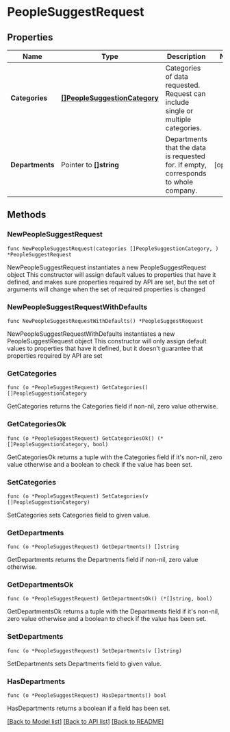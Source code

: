 # PeopleSuggestRequest

## Properties

Name | Type | Description | Notes
------------ | ------------- | ------------- | -------------
**Categories** | [**[]PeopleSuggestionCategory**](PeopleSuggestionCategory.md) | Categories of data requested. Request can include single or multiple categories. | 
**Departments** | Pointer to **[]string** | Departments that the data is requested for. If empty, corresponds to whole company. | [optional] 

## Methods

### NewPeopleSuggestRequest

`func NewPeopleSuggestRequest(categories []PeopleSuggestionCategory, ) *PeopleSuggestRequest`

NewPeopleSuggestRequest instantiates a new PeopleSuggestRequest object
This constructor will assign default values to properties that have it defined,
and makes sure properties required by API are set, but the set of arguments
will change when the set of required properties is changed

### NewPeopleSuggestRequestWithDefaults

`func NewPeopleSuggestRequestWithDefaults() *PeopleSuggestRequest`

NewPeopleSuggestRequestWithDefaults instantiates a new PeopleSuggestRequest object
This constructor will only assign default values to properties that have it defined,
but it doesn't guarantee that properties required by API are set

### GetCategories

`func (o *PeopleSuggestRequest) GetCategories() []PeopleSuggestionCategory`

GetCategories returns the Categories field if non-nil, zero value otherwise.

### GetCategoriesOk

`func (o *PeopleSuggestRequest) GetCategoriesOk() (*[]PeopleSuggestionCategory, bool)`

GetCategoriesOk returns a tuple with the Categories field if it's non-nil, zero value otherwise
and a boolean to check if the value has been set.

### SetCategories

`func (o *PeopleSuggestRequest) SetCategories(v []PeopleSuggestionCategory)`

SetCategories sets Categories field to given value.


### GetDepartments

`func (o *PeopleSuggestRequest) GetDepartments() []string`

GetDepartments returns the Departments field if non-nil, zero value otherwise.

### GetDepartmentsOk

`func (o *PeopleSuggestRequest) GetDepartmentsOk() (*[]string, bool)`

GetDepartmentsOk returns a tuple with the Departments field if it's non-nil, zero value otherwise
and a boolean to check if the value has been set.

### SetDepartments

`func (o *PeopleSuggestRequest) SetDepartments(v []string)`

SetDepartments sets Departments field to given value.

### HasDepartments

`func (o *PeopleSuggestRequest) HasDepartments() bool`

HasDepartments returns a boolean if a field has been set.


[[Back to Model list]](../README.md#documentation-for-models) [[Back to API list]](../README.md#documentation-for-api-endpoints) [[Back to README]](../README.md)


